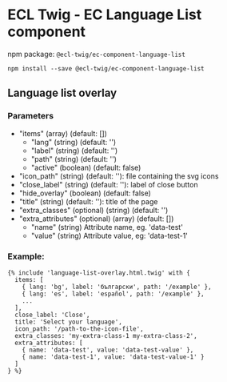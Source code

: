 # ECL Twig - EC Language List component

npm package: `@ecl-twig/ec-component-language-list`

```shell
npm install --save @ecl-twig/ec-component-language-list
```

## Language list overlay

### Parameters

- "items" (array) (default: [])
  - "lang" (string) (default: '')
  - "label" (string) (default: '')
  - "path" (string) (default: '')
  - "active" (boolean) (default: false)
- "icon_path" (string) (default: ''): file containing the svg icons
- "close_label" (string) (default: ''): label of close button
- "hide_overlay" (boolean) (default: false)
- "title" (string) (default: ''): title of the page
- "extra_classes" (optional) (string) (default: '')
- "extra_attributes" (optional) (array) (default: [])
  - "name" (string) Attribute name, eg. 'data-test'
  - "value" (string) Attribute value, eg: 'data-test-1'

### Example:

<!-- prettier-ignore -->
```twig
{% include 'language-list-overlay.html.twig' with { 
  items: [ 
    { lang: 'bg', label: 'български', path: '/example' }, 
    { lang: 'es', label: 'español', path: '/example' }, 
    ... 
  ], 
  close_label: 'Close', 
  title: 'Select your language', 
  icon_path: '/path-to-the-icon-file', 
  extra_classes: 'my-extra-class-1 my-extra-class-2', 
  extra_attributes: [ 
    { name: 'data-test', value: 'data-test-value' }, 
    { name: 'data-test-1', value: 'data-test-value-1' } 
  ] 
} %}
```
